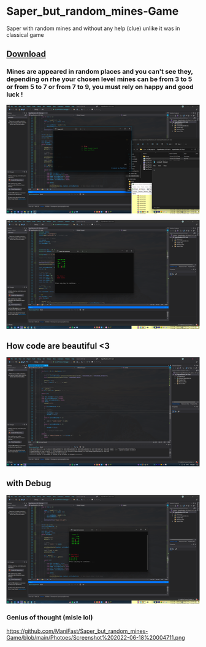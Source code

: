 # Saper_but_random_mines-Game
Saper with random mines and without any help (clue) unlike it was in classical game

## [Download](https://downgit.github.io/#/home?url=https://github.com/ManiFast/Saper_but_random_mines-Game/tree/main/Download)

### Mines are appeared in random places and you can't see they, depending on rhe your chosen level mines can be from 3 to 5 or from 5 to 7 or from 7 to 9, you must rely on happy and good luck !

![](https://github.com/ManiFast/Saper_but_random_mines-Game/blob/main/Photoes/Screenshot%20(198).png)

![](https://github.com/ManiFast/Saper_but_random_mines-Game/blob/main/Photoes/Screenshot%20(200).png)

## How code are beautiful <3
![](https://github.com/ManiFast/Saper_but_random_mines-Game/blob/main/Photoes/Screenshot%20(197).png)

## with Debug
![](https://github.com/ManiFast/Saper_but_random_mines-Game/blob/main/Photoes/Screenshot%20(199).png)

### Genius of thought (misle lol)
https://github.com/ManiFast/Saper_but_random_mines-Game/blob/main/Photoes/Screenshot%202022-06-18%20004711.png
